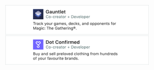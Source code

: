 [<img src="https://github.com/Campbell-Scott/Campbell-Scott/blob/master/assets/gauntlet.png" width="450"/>](https://gauntletapp.com/)
[<img src="https://github.com/Campbell-Scott/Campbell-Scott/blob/master/assets/dotconfirmed.png" width="450">](http://dotconfirmed.com/)
